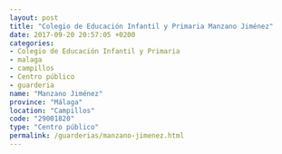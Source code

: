 ```yaml
---
layout: post
title: "Colegio de Educación Infantil y Primaria Manzano Jiménez"
date: 2017-09-20 20:57:05 +0200
categories:
- Colegio de Educación Infantil y Primaria
- malaga
- campillos
- Centro público
- guarderia
name: "Manzano Jiménez"
province: "Málaga"
location: "Campillos"
code: "29001820"
type: "Centro público"
permalink: /guarderias/manzano-jimenez.html
---
```

